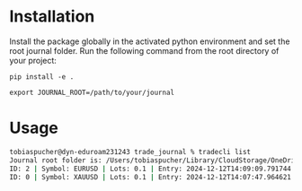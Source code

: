# Installation

Install the package globally in the activated python environment and set the root journal folder.
Run the following command from the root directory of your project:

`pip install -e .`

`export JOURNAL_ROOT=/path/to/your/journal`

# Usage

```sh
tobiaspucher@dyn-eduroam231243 trade_journal % tradecli list
Journal root folder is: /Users/tobiaspucher/Library/CloudStorage/OneDrive-Personal/2025/trade_journal
ID: 2 | Symbol: EURUSD | Lots: 0.1 | Entry: 2024-12-12T14:09:09.791744
ID: 0 | Symbol: XAUUSD | Lots: 0.1 | Entry: 2024-12-12T14:07:47.964621
```
